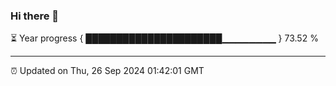 ### Hi there 👋

⏳ Year progress { ██████████████████████▁▁▁▁▁▁▁▁ } 73.52 %

---

⏰ Updated on Thu, 26 Sep 2024 01:42:01 GMT


